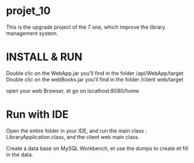 # projet_10

This is the upgrade project of the 7 one, which improve the library management system.

# INSTALL & RUN 
Double clic on the WebApp.jar you'll find in the folder /api/WebApp/target
Double clic on the webBooks.jar you'll find in the folder /client web/target

open your web Browser, et go on localhost:8080/home

# Run with IDE

Open the entire folder in your IDE, and run the main class : LibraryApplication.class, and the client web main class.

Create a data base on MySQL Workbench, et use the dumps to create et fill in the data.
